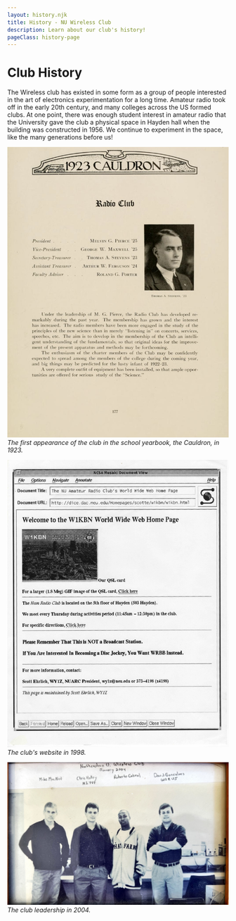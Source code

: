 ```yaml
---
layout: history.njk
title: History - NU Wireless Club
description: Learn about our club's history!
pageClass: history-page
---
```

# Club History

The Wireless club has existed in some form as a group of people interested in the art of electronics experimentation for a long time. Amateur radio took off in the early 20th century, and many colleges across the US formed clubs. At one point, there was enough student interest in amateur radio that the University gave the club a physical space in Hayden hall when the building was constructed in 1956. We continue to experiment in the space, like the many generations before us!

![1923 Club Photo](/img/cauldron-23.png)
*The first appearance of the club in the school yearbook, the Cauldron, in 1923.*

![1998 Club Website](/img/Website-2004.jpg)
*The club's website in 1998.*

![Spring 2004 Club Photo](/img/Club_04.JPG)
*The club leadership in 2004.*